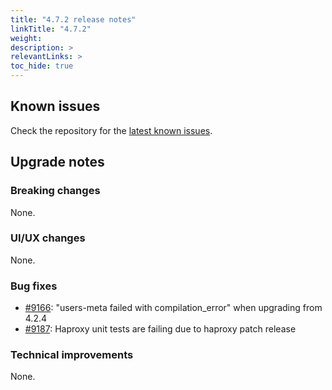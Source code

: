 ```yaml
---
title: "4.7.2 release notes"
linkTitle: "4.7.2"
weight:
description: >
relevantLinks: >
toc_hide: true
---
```


## Known issues

Check the repository for the [latest known issues](https://github.com/medic/cht-core/issues?q=is%3Aissue+label%3A%22Affects%3A+4.7.2%22).

## Upgrade notes

### Breaking changes

None.

### UI/UX changes

None.

### Bug fixes

- [#9166](https://github.com/medic/cht-core/issues/9166): "users-meta failed with compilation_error" when upgrading from 4.2.4
- [#9187](https://github.com/medic/cht-core/issues/9187): Haproxy unit tests are failing due to haproxy patch release

### Technical improvements

None.
